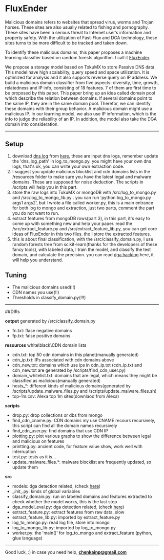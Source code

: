 #  FluxEnder

Malicious domains refers to websites that spread virus, worms and Trojan horses. These sites are also usually related to fishing and pornography. These sites have been a serious threat to Internet user’s information and property safety. With the utilization of Fast-Flux and DGA technology, these sites turns to be more difficult to be tracked and taken down.

To identify these malicious domains, this paper proposes a machine learning classifier based on random forests algorithm. I call it [FluxEnder][4].

We propose a storage model based on TokuMX to store Passive DNS data. This model have high scalability, query speed and space utilization. It is optimized for analysis and it also supports reverse query on IP address. We build a malicious domain classifier from five aspects: diversity, time, growth, relatedness and IP info, consisting of 18 features. 7 of them are first time to be proposed by this paper. This paper bring up an idea called domain pool which describe the relation between domains. If several domains point to the same IP, they are in the same domain pool. Therefor, we can identify these domains with their group behavior. A malicious domain might use a malicious IP. In our learning model, we also use IP information, which is the info to judge the reliability of an IP. In addition, the model also take the DGA domain into consideration.


-----
## Setup

1. download [dns log][3] from [here][2], these are input dns logs, remember update the 'dns\_log\_path' in log\_to\_mongo.py. you might have your own dns logs, that's ok, you can write your own extraction code.
2. I suggest you update malicious blocklist and cdn domains lists in the /resources folder to make sure you have the latest legal and malware domains. These are supposed for noise deduction. The scripts in /scripts will help you in this part.
3.  store the raw logs into TukuMX or mongoDB with /src/log\_to\_mongo.py and /src/log\_to\_mongo\_lib.py . you can run 'python log\_to\_mongo.py args1 args2', but I wrote a file called worker.py, this is a main entrance for both log to mongo and extraction, just two parts, comment the part you do not want to run.
4.  extract features from mongoDB rows(part 3), in this part, it's easy to come up with something new and help your paper. read the /src/extract\_feature.py and /src/extract\_feature\_lib.py, you can get core ideas of FluxEnder in this two files. the I store the extracted features.
5. this is about final classification, with the /src/classify\_domain.py, I use random forests tree from scikit-learn(thanks for the developers of these fancy tools), with labeled data, I train the model, and classify the test domain, and calculate the precision. you can read [dga hacking][5] here, it will help you understand. 

## Tuning

* The malicious domains used(!!)
* CDN names you use(!!)
* Thresholds in classify_domain.py(!!!)

---
##DIRs

**output**
generated by /src/classify_domain.py

* fn.txt: flase negative domains
* fp.txt: false positive domains

**resources**
white\black\CDN domain lists

* cdn.txt: top 50 cdn domains in this planet(manually generated)
* cdn_ip.txt: IPs associated with cdn domains above
* cdn_new.txt: domains which use ips in cdn_ip.txt (cdn_ip.txt and cdn_new.txt are generated by /scripts/find_cdn_user.py)
* domain_whitelist.txt: domains that are legal, which means they might be classified as malicious(manually generated)
* hosts_*: different kinds of malicious domains(generated by /scripts/update_malware_files.py and /scripts/update_malware_files.sh)
* top-1m.csv: Alexa top 1m sites(downlaod from Alexa)

**scripts**
* drop.py: drop collections or dbs from mongo
* find_cdn_cname.py: CDN domains my use CNAME recours recursively, this script can find all the domain names recursively
* find_cdn_user.py: find domains that use CDN IP
* plotting.py: plot various graphs to show the difference between legal and malicious on features
* printting.py: ancient code, for feature value show, work well with interruption
* test.py: tests as it is...
* update_malware_files.*: malware blocklist are frequently updated, so update them

**src**
* models: dga detection related, (check [here][1])
* \__init__.py: kinds of global variables
* classify_domain.py: run on labeled domains and features extracted to check whether the model works, this is the last step
* dga_model_eval.py: dga detection related, (check [here][1])
* extract_feature.py: extract features from raw data, slow
* extract_feature_lib.py: imported by extract_feature.py
* log_to_mongo.py: read log file, store into mongo
* log_to_mongo_lib.py: imported by log_to_mongo.py
* worker.py: the 'main()' for log_to_mongo and extract_feature (python, glue language)

----

Good luck, :)
in case you need help, **chenkainp@gmail.com**


[1]: https://github.com/whodewho/FluxEnder
[2]: http://pan.baidu.com/s/11sYFs
[3]: https://github.com/gamelinux/passivedns
[4]: http://kthinker.com/2014/06/01/detection-of-malicious-domains-based-on-passive-dns-analysis.html
[5]: https://github.com/ClickSecurity/data_hacking/tree/master/dga_detection



